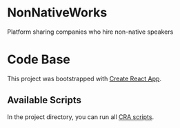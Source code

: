 # NonNativeWorks

Platform sharing companies who hire non-native speakers

# Code Base

This project was bootstrapped with [Create React App](https://github.com/facebook/create-react-app).

## Available Scripts

In the project directory, you can run all [CRA scripts](https://create-react-app.dev/docs/getting-started/#scripts).
